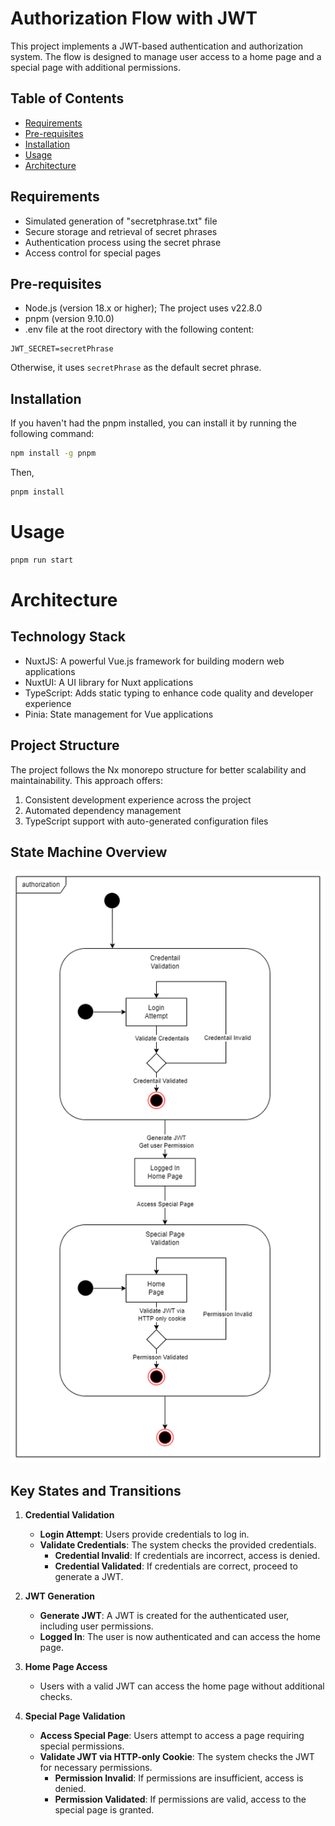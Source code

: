 # Authorization Flow with JWT

This project implements a JWT-based authentication and authorization system. The flow is designed to manage user access to a home page and a special page with additional permissions.

## Table of Contents

- [Requirements](#requirements)
- [Pre-requisites](#pre-requisites)
- [Installation](#installation)
- [Usage](#usage)
- [Architecture](#architecture)

## Requirements

- Simulated generation of "secretphrase.txt" file
- Secure storage and retrieval of secret phrases
- Authentication process using the secret phrase
- Access control for special pages

## Pre-requisites

- Node.js (version 18.x or higher); The project uses v22.8.0
- pnpm (version 9.10.0)
- .env file at the root directory with the following content:

```.env
JWT_SECRET=secretPhrase
```

Otherwise, it uses `secretPhrase` as the default secret phrase.

## Installation

If you haven't had the pnpm installed, you can install it by running the following command:

```bash
npm install -g pnpm
```

Then,

```bash
pnpm install
```

# Usage

```bash
pnpm run start
```

# Architecture

## Technology Stack

- NuxtJS: A powerful Vue.js framework for building modern web applications
- NuxtUI: A UI library for Nuxt applications
- TypeScript: Adds static typing to enhance code quality and developer experience
- Pinia: State management for Vue applications

## Project Structure

The project follows the Nx monorepo structure for better scalability and maintainability. This approach offers:

1. Consistent development experience across the project
2. Automated dependency management
3. TypeScript support with auto-generated configuration files

## State Machine Overview

![state machine](docs/jwt.drawio.png)

## Key States and Transitions

1. **Credential Validation**

   - **Login Attempt**: Users provide credentials to log in.
   - **Validate Credentials**: The system checks the provided credentials.
     - **Credential Invalid**: If credentials are incorrect, access is denied.
     - **Credential Validated**: If credentials are correct, proceed to generate a JWT.

2. **JWT Generation**

   - **Generate JWT**: A JWT is created for the authenticated user, including user permissions.
   - **Logged In**: The user is now authenticated and can access the home page.

3. **Home Page Access**

   - Users with a valid JWT can access the home page without additional checks.

4. **Special Page Validation**
   - **Access Special Page**: Users attempt to access a page requiring special permissions.
   - **Validate JWT via HTTP-only Cookie**: The system checks the JWT for necessary permissions.
     - **Permission Invalid**: If permissions are insufficient, access is denied.
     - **Permission Validated**: If permissions are valid, access to the special page is granted.
